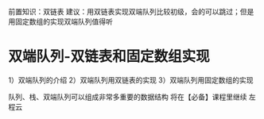 <!-- Slide number: 1 -->
前置知识：双链表
建议：用双链表实现双端队列比较初级，会的可以跳过；但是用固定数组的实现双端队列值得听
# 双端队列-双链表和固定数组实现
1）双端队列的介绍
2）双端队列用双链表的实现
3）双端队列用固定数组的实现

队列、栈、双端队列可以组成非常多重要的数据结构
将在【必备】课程里继续
左程云